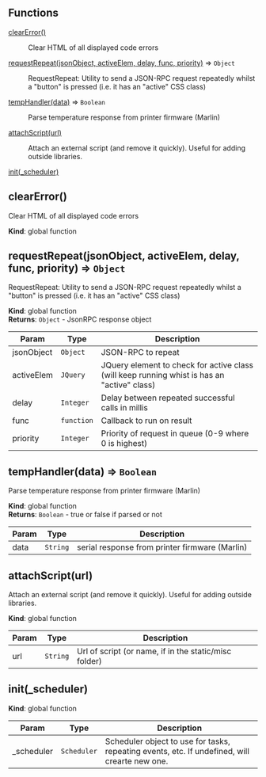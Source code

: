 ## Functions

<dl>
<dt><a href="#clearError">clearError()</a></dt>
<dd><p>Clear HTML of all displayed code errors</p>
</dd>
<dt><a href="#requestRepeat">requestRepeat(jsonObject, activeElem, delay, func, priority)</a> ⇒ <code>Object</code></dt>
<dd><p>RequestRepeat:
Utility to send a JSON-RPC request repeatedly whilst a &quot;button&quot; is pressed (i.e. it has an &quot;active&quot; CSS class)</p>
</dd>
<dt><a href="#tempHandler">tempHandler(data)</a> ⇒ <code>Boolean</code></dt>
<dd><p>Parse temperature response from printer firmware (Marlin)</p>
</dd>
<dt><a href="#attachScript">attachScript(url)</a></dt>
<dd><p>Attach an external script (and remove it quickly). Useful for adding outside libraries.</p>
</dd>
<dt><a href="#init">init(_scheduler)</a></dt>
<dd></dd>
</dl>

<a name="clearError"></a>

## clearError()
Clear HTML of all displayed code errors

**Kind**: global function  
<a name="requestRepeat"></a>

## requestRepeat(jsonObject, activeElem, delay, func, priority) ⇒ <code>Object</code>
RequestRepeat:Utility to send a JSON-RPC request repeatedly whilst a "button" is pressed (i.e. it has an "active" CSS class)

**Kind**: global function  
**Returns**: <code>Object</code> - JsonRPC response object  

| Param | Type | Description |
| --- | --- | --- |
| jsonObject | <code>Object</code> | JSON-RPC to repeat |
| activeElem | <code>JQuery</code> | JQuery element to check for active class (will keep running whist is has an "active" class) |
| delay | <code>Integer</code> | Delay between repeated successful calls in millis |
| func | <code>function</code> | Callback to run on result |
| priority | <code>Integer</code> | Priority of request in queue (0-9 where 0 is highest) |

<a name="tempHandler"></a>

## tempHandler(data) ⇒ <code>Boolean</code>
Parse temperature response from printer firmware (Marlin)

**Kind**: global function  
**Returns**: <code>Boolean</code> - true or false if parsed or not  

| Param | Type | Description |
| --- | --- | --- |
| data | <code>String</code> | serial response from printer firmware (Marlin) |

<a name="attachScript"></a>

## attachScript(url)
Attach an external script (and remove it quickly). Useful for adding outside libraries.

**Kind**: global function  

| Param | Type | Description |
| --- | --- | --- |
| url | <code>String</code> | Url of script (or name, if in the static/misc folder) |

<a name="init"></a>

## init(_scheduler)
**Kind**: global function  

| Param | Type | Description |
| --- | --- | --- |
| _scheduler | <code>Scheduler</code> | Scheduler object to use for tasks, repeating events, etc. If  undefined, will crearte new one. |


